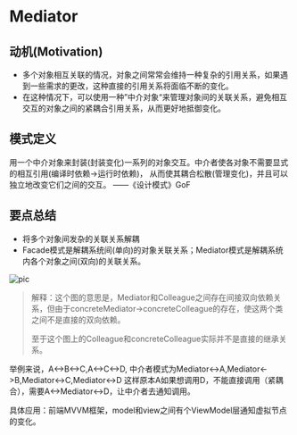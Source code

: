 # Mediator

## 动机(Motivation)
+ 多个对象相互关联的情况，对象之间常常会维持一种复杂的引用关系，如果遇到一些需求的更改，这种直接的引用关系将面临不断的变化。
+ 在这种情况下，可以使用一种”中介对象“来管理对象间的关联关系，避免相互交互的对象之间的紧耦合引用关系，从而更好地抵御变化。

## 模式定义
用一个中介对象来封装(封装变化)一系列的对象交互。中介者使各对象不需要显式的相互引用(编译时依赖->运行时依赖)，
从而使其耦合松散(管理变化)，并且可以独立地改变它们之间的交互。
——《设计模式》GoF

## 要点总结
+ 将多个对象间发杂的关联关系解耦
+ Facade模式是解耦系统间(单向)的对象关联关系；Mediator模式是解耦系统内各个对象之间(双向)的关联关系。


![pic](https://upload-images.jianshu.io/upload_images/4119448-d6fe1699a075d18a.png?imageMogr2/auto-orient/strip%7CimageView2/2/w/798/format/webp)

> 解释：这个图的意思是，Mediator和Colleague之间存在间接双向依赖关系，但由于concreteMediator->concreteColleague的存在，使这两个类之间不是直接的双向依赖。
>
> 至于这个图上的Colleague和concreteColleague实际并不是直接的继承关系。

举例来说，A<->B<->C,A<->C<->D,
中介者模式为Mediator<->A,Mediator<->B,Mediator<->C,Mediator<->D
这样原本A如果想调用D，不能直接调用（紧耦合），需要A<->Mediator<->D，让中介者去通知调用。

具体应用：前端MVVM框架，model和view之间有个ViewModel层通知虚拟节点的变化。





